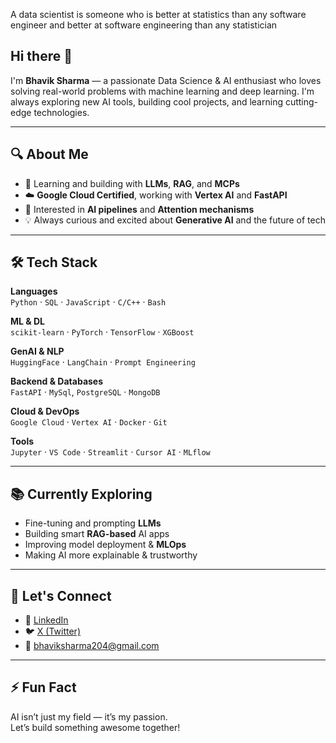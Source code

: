 A data scientist is someone who is better at statistics
than any software engineer and better at software
engineering than any statistician

## Hi there 👋

I'm **Bhavik Sharma** — a passionate Data Science & AI enthusiast who loves solving real-world problems with machine learning and deep learning. I'm always exploring new AI tools, building cool projects, and learning cutting-edge technologies.

---

## 🔍 About Me

- 🌱 Learning and building with **LLMs**, **RAG**, and **MCPs**
- ☁️ **Google Cloud Certified**, working with **Vertex AI** and **FastAPI**
- 🧠 Interested in **AI pipelines** and **Attention mechanisms**
- 💡 Always curious and excited about **Generative AI** and the future of tech

---

## 🛠️ Tech Stack

**Languages**  
`Python` · `SQL` · `JavaScript` · `C/C++` · `Bash`

**ML & DL**  
`scikit-learn` · `PyTorch` · `TensorFlow` · `XGBoost`

**GenAI & NLP**  
`HuggingFace` · `LangChain` · `Prompt Engineering`

**Backend & Databases**  
`FastAPI` · `MySql`, `PostgreSQL` · `MongoDB`

**Cloud & DevOps**  
`Google Cloud` · `Vertex AI` · `Docker` · `Git`

**Tools**  
`Jupyter` · `VS Code` · `Streamlit` · `Cursor AI` · `MLflow`

---

## 📚 Currently Exploring

- Fine-tuning and prompting **LLMs**
- Building smart **RAG-based** AI apps
- Improving model deployment & **MLOps**
- Making AI more explainable & trustworthy

---

## 💬 Let's Connect

- 🔗 [LinkedIn](https://www.linkedin.com/in/bhaviksharma/)
- 🐦 [X (Twitter)](https://x.com/BhavikShar39642)
- 📧 bhaviksharma204@gmail.com

---

## ⚡ Fun Fact

AI isn’t just my field — it’s my passion.  
Let’s build something awesome together!
